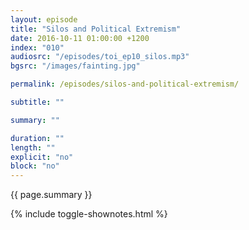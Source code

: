 ```yaml
---
layout: episode
title: "Silos and Political Extremism"
date: 2016-10-11 01:00:00 +1200
index: "010"
audiosrc: "/episodes/toi_ep10_silos.mp3"
bgsrc: "/images/fainting.jpg"

permalink: /episodes/silos-and-political-extremism/

subtitle: ""

summary: ""

duration: ""
length: ""
explicit: "no"
block: "no" 
---
```

<section class="summary" markdown="1">

{{ page.summary }}

</section>

{% include toggle-shownotes.html %}

<section id="shownotes" class="hidden" markdown="1">


</section>
